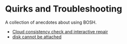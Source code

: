 # Quirks and Troubleshooting

A collection of anecdotes about using BOSH.

* [Cloud consistency check and interactive repair](cloudcheck.md)
* [disk cannot be attached](disk-cannot-be-attached.md)
